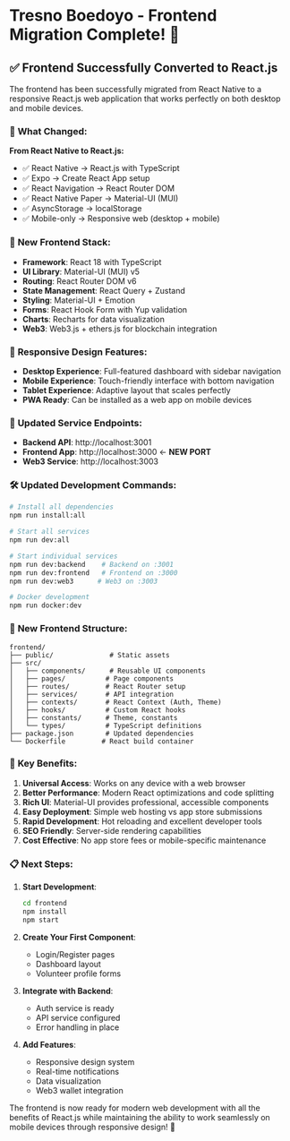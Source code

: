 # Tresno Boedoyo - Frontend Migration Complete! 🎉

## ✅ **Frontend Successfully Converted to React.js**

The frontend has been successfully migrated from React Native to a responsive React.js web application that works perfectly on both desktop and mobile devices.

### 🔄 **What Changed:**

**From React Native to React.js:**
- ✅ React Native → React.js with TypeScript
- ✅ Expo → Create React App setup
- ✅ React Navigation → React Router DOM
- ✅ React Native Paper → Material-UI (MUI)
- ✅ AsyncStorage → localStorage
- ✅ Mobile-only → Responsive web (desktop + mobile)

### 🌟 **New Frontend Stack:**

- **Framework**: React 18 with TypeScript
- **UI Library**: Material-UI (MUI) v5
- **Routing**: React Router DOM v6
- **State Management**: React Query + Zustand
- **Styling**: Material-UI + Emotion
- **Forms**: React Hook Form with Yup validation
- **Charts**: Recharts for data visualization
- **Web3**: Web3.js + ethers.js for blockchain integration

### 📱 **Responsive Design Features:**

- **Desktop Experience**: Full-featured dashboard with sidebar navigation
- **Mobile Experience**: Touch-friendly interface with bottom navigation
- **Tablet Experience**: Adaptive layout that scales perfectly
- **PWA Ready**: Can be installed as a web app on mobile devices

### 🚀 **Updated Service Endpoints:**

- **Backend API**: http://localhost:3001
- **Frontend App**: http://localhost:3000 ← **NEW PORT**
- **Web3 Service**: http://localhost:3003

### 🛠️ **Updated Development Commands:**

```bash
# Install all dependencies
npm run install:all

# Start all services
npm run dev:all

# Start individual services
npm run dev:backend    # Backend on :3001
npm run dev:frontend   # Frontend on :3000
npm run dev:web3      # Web3 on :3003

# Docker development
npm run docker:dev
```

### 📂 **New Frontend Structure:**

```
frontend/
├── public/              # Static assets
├── src/
│   ├── components/      # Reusable UI components
│   ├── pages/          # Page components
│   ├── routes/         # React Router setup
│   ├── services/       # API integration
│   ├── contexts/       # React Context (Auth, Theme)
│   ├── hooks/          # Custom React hooks
│   ├── constants/      # Theme, constants
│   └── types/          # TypeScript definitions
├── package.json        # Updated dependencies
└── Dockerfile         # React build container
```

### 🎯 **Key Benefits:**

1. **Universal Access**: Works on any device with a web browser
2. **Better Performance**: Modern React optimizations and code splitting
3. **Rich UI**: Material-UI provides professional, accessible components
4. **Easy Deployment**: Simple web hosting vs app store submissions
5. **Rapid Development**: Hot reloading and excellent developer tools
6. **SEO Friendly**: Server-side rendering capabilities
7. **Cost Effective**: No app store fees or mobile-specific maintenance

### 📋 **Next Steps:**

1. **Start Development**:
   ```bash
   cd frontend
   npm install
   npm start
   ```

2. **Create Your First Component**:
   - Login/Register pages
   - Dashboard layout
   - Volunteer profile forms

3. **Integrate with Backend**:
   - Auth service is ready
   - API service configured
   - Error handling in place

4. **Add Features**:
   - Responsive design system
   - Real-time notifications
   - Data visualization
   - Web3 wallet integration

The frontend is now ready for modern web development with all the benefits of React.js while maintaining the ability to work seamlessly on mobile devices through responsive design! 🚀
